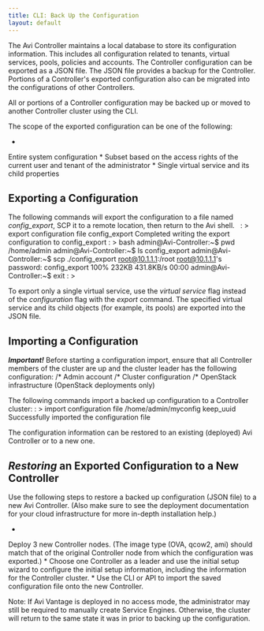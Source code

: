 ```yaml
---
title: CLI: Back Up the Configuration
layout: default
---
```

The Avi Controller maintains a local database to store its configuration information. This includes all configuration related to tenants, virtual services, pools, policies and accounts. The Controller configuration can be exported as a JSON file. The JSON file provides a backup for the Controller. Portions of a Controller's exported configuration also can be migrated into the configurations of other Controllers.

All or portions of a Controller configuration may be backed up or moved to another Controller cluster using the CLI.

The scope of the exported configuration can be one of the following:

* 
Entire system configuration
* 
Subset based on the access rights of the current user and tenant of the administrator
* 
Single virtual service and its child properties

## Exporting a Configuration

The following commands will export the configuration to a file named *config_export*, SCP it to a remote location, then return to the Avi shell.  
: > export configuration file config_export Completed writing the export configuration to config_export : > bash admin@Avi-Controller:~$ pwd /home/admin admin@Avi-Controller:~$ ls config_export admin@Avi-Controller:~$ scp ./config_export root@10.1.1.1:/root root@10.1.1.1's password: config_export 100% 232KB 431.8KB/s 00:00 admin@Avi-Controller:~$ exit : >

To export only a single virtual service, use the *virtual service* flag instead of the *configuration* flag with the *export* command. The specified virtual service and its child objects (for example, its pools) are exported into the JSON file.

## Importing a Configuration

***Important!*** Before starting a configuration import, ensure that all Controller members of the cluster are up and the cluster leader has the following configuration:
/* Admin account
/* Cluster configuration
/* OpenStack infrastructure (OpenStack deployments only)

The following commands import a backed up configuration to a Controller cluster:
: > import configuration file /home/admin/myconfig keep_uuid Successfully imported the configuration file

The configuration information can be restored to an existing (deployed) Avi Controller or to a new one.

## *Restoring* an Exported Configuration to a New Controller

Use the following steps to restore a backed up configuration (JSON file) to a new Avi Controller. (Also make sure to see the deployment documentation for your cloud infrastructure for more in-depth installation help.)

* 
Deploy 3 new Controller nodes. (The image type (OVA, qcow2, ami) should match that of the original Controller node from which the configuration was exported.)
* 
Choose one Controller as a leader and use the initial setup wizard to configure the initial setup information, including the information for the Controller cluster.
* 
Use the CLI or API to import the saved configuration file onto the new Controller.

Note: If Avi Vantage is deployed in no access mode, the administrator may still be required to manually create Service Engines. Otherwise, the cluster will return to the same state it was in prior to backing up the configuration.  